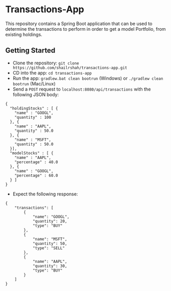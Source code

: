 # Transactions-App

This repository contains a Spring Boot application that can be used to determine the transactions to perform in order to get a model Portfolio, from existing holdings.


## Getting Started
- Clone the repository: `git clone https://github.com/shailrshah/transactions-app.git`
- CD into the app: `cd transactions-app`
- Run the app: `gradlew.bat clean bootrun` (Windows) or `./gradlew clean bootrun` (Mac/Linux)
- Send a `POST` request to `localhost:8080/api/transactions` with the following JSON body:
```
{
  "holdingStocks" : [ {
    "name" : "GOOGL",
    "quantity" : 100
  }, {
    "name" : "AAPL",
    "quantity" : 50.0
  }, {
    "name" : "MSFT",
    "quantity" : 50.0
  }],
  "modelStocks" : [ {
    "name" : "AAPL",
    "percentage" : 40.0
  }, {
    "name" : "GOOGL",
    "percentage" : 60.0
  } ]
}
```
- Expect the following response: 
```
{
    "transactions": [
        {
            "name": "GOOGL",
            "quantity": 20,
            "type": "BUY"
        },
        {
            "name": "MSFT",
            "quantity": 50,
            "type": "SELL"
        },
        {
            "name": "AAPL",
            "quantity": 30,
            "type": "BUY"
        }
    ]
}
```
